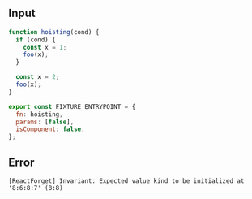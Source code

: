 
## Input

```javascript
function hoisting(cond) {
  if (cond) {
    const x = 1;
    foo(x);
  }

  const x = 2;
  foo(x);
}

export const FIXTURE_ENTRYPOINT = {
  fn: hoisting,
  params: [false],
  isComponent: false,
};

```


## Error

```
[ReactForget] Invariant: Expected value kind to be initialized at '8:6:8:7' (8:8)
```
          
      